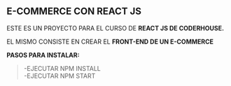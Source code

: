 ## E-COMMERCE CON REACT JS

ESTE ES UN PROYECTO PARA EL CURSO DE **REACT JS DE CODERHOUSE.**

EL MISMO CONSISTE EN CREAR EL **FRONT-END DE UN E-COMMERCE**

**PASOS PARA INSTALAR:**

> -EJECUTAR NPM INSTALL  
> -EJECUTAR NPM START
